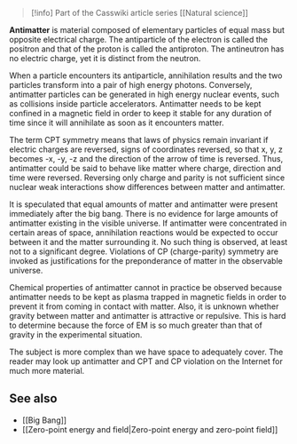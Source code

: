 
> [!info] Part of the Casswiki article series [[Natural science]]

**Antimatter** is material composed of elementary particles of equal mass but opposite electrical charge. The antiparticle of the electron is called the positron and that of the proton is called the antiproton. The antineutron has no electric charge, yet it is distinct from the neutron.

When a particle encounters its antiparticle, annihilation results and the two particles transform into a pair of high energy photons. Conversely, antimatter particles can be generated in high energy nuclear events, such as collisions inside particle accelerators. Antimatter needs to be kept confined in a magnetic field in order to keep it stable for any duration of time since it will annihilate as soon as it encounters matter.

The term CPT symmetry means that laws of physics remain invariant if electric charges are reversed, signs of coordinates reversed, so that x, y, z becomes -x, -y, -z and the direction of the arrow of time is reversed. Thus, antimatter could be said to behave like matter where charge, direction and time were reversed. Reversing only charge and parity is not sufficient since nuclear weak interactions show differences between matter and antimatter.

It is speculated that equal amounts of matter and antimatter were present immediately after the big bang. There is no evidence for large amounts of antimatter existing in the visible universe. If antimatter were concentrated in certain areas of space, annihilation reactions would be expected to occur between it and the matter surrounding it. No such thing is observed, at least not to a significant degree. Violations of CP (charge-parity) symmetry are invoked as justifications for the preponderance of matter in the observable universe.

Chemical properties of antimatter cannot in practice be observed because antimatter needs to be kept as plasma trapped in magnetic fields in order to prevent it from coming in contact with matter. Also, it is unknown whether gravity between matter and antimatter is attractive or repulsive. This is hard to determine because the force of EM is so much greater than that of gravity in the experimental situation.

The subject is more complex than we have space to adequately cover. The reader may look up antimatter and CPT and CP violation on the Internet for much more material.

See also
--------

*   [[Big Bang]]
*   [[Zero-point energy and field|Zero-point energy and zero-point field]]